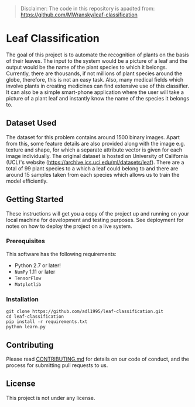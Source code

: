 > Disclaimer: The code in this repository is apadted from: https://github.com/MWransky/leaf-classification

# Leaf Classification

The goal of this project is to automate the recognition of plants on the basis of their leaves. The input to the system would be a picture of a leaf and the output would be the name of the plant species to which it belongs. Currently, there are thousands, if not millions of plant species around the globe, therefore, this is not an easy task. Also, many medical fields which involve plants in creating medicines can find extensive use of this classifier. It can also be a simple smart-phone application where the user will take a picture of a plant leaf and instantly know the name of the species it belongs to.

## Dataset Used

The dataset for this problem contains around 1500 binary images. Apart from this, some feature details are also provided along with the image e.g. texture and shape, for which a separate attribute vector is given for each image individually. The original dataset is hosted on University of California (UCL)'s website (https://archive.ics.uci.edu/ml/datasets/leaf). There are a total of 99 plant species to a which a leaf could belong to and there are around 15 samples taken from each species which allows us to train the model efficiently.


## Getting Started

These instructions will get you a copy of the project up and running on your local machine for development and testing purposes. See deployment for notes on how to deploy the project on a live system.

### Prerequisites

This software has the following requirements:

* Python 2.7 or later!
* `NumPy` 1.11 or later
* `TensorFlow`
* `Matplotlib`
  
### Installation

```
git clone https://github.com/adl1995/leaf-classification.git
cd leaf-classification
pip install -r requirements.txt
python learn.py
```

## Contributing

Please read [CONTRIBUTING.md](https://gist.github.com/PurpleBooth/b24679402957c63ec426) for details on our code of conduct, and the process for submitting pull requests to us.

## License

This project is not under any license.
